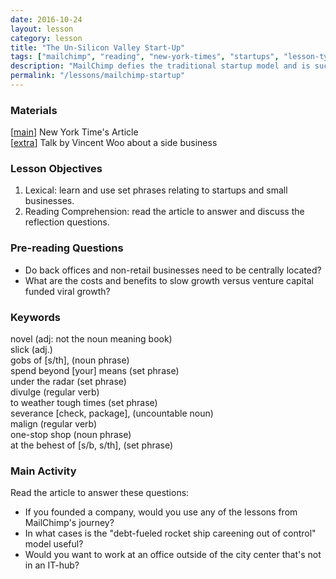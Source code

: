 ```yaml
---
date: 2016-10-24
layout: lesson
category: lesson
title: "The Un-Silicon Valley Start-Up"
tags: ["mailchimp", "reading", "new-york-times", "startups", "lesson-type-reading"]
description: "MailChimp defies the traditional startup model and is successful outside of SF and without venture capital."
permalink: "/lessons/mailchimp-startup"
---
```

### Materials
[<a href="http://www.nytimes.com/2016/10/06/technology/mailchimp-and-the-un-silicon-valley-way-to-make-it-as-a-start-up.html?_r=1" target="_blank">main</a>] New York Time's Article  
[<a href="https://www.youtube.com/watch?v=J8UwcyYT3z0" target="_blank">extra</a>] Talk by Vincent Woo about a side business 

### Lesson Objectives

1. Lexical: learn and use set phrases relating to startups and small businesses.  
2. Reading Comprehension: read the article to answer and discuss the reflection questions.  

### Pre-reading Questions 
   
- Do back offices and non-retail businesses need to be centrally located?   
- What are the costs and benefits to slow growth versus venture capital funded viral growth?  

### Keywords
novel (adj: not the noun meaning book)  
slick (adj.)  
gobs of [s/th], (noun phrase)  
spend beyond [your] means (set phrase)  
under the radar (set phrase)  
divulge (regular verb)  
to weather tough times (set phrase)  
severance [check, package], (uncountable noun)  
malign (regular verb)  
one-stop shop (noun phrase)  
at the behest of [s/b, s/th], (set phrase)  

### Main Activity  
Read the article to answer these questions:

- If you founded a company, would you use any of the lessons from MailChimp's journey?   
- In what cases is the "debt-fueled rocket ship careening out of control" model useful?  
- Would you want to work at an office outside of the city center that's not in an IT-hub?  



